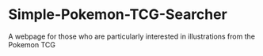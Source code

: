 # Simple-Pokemon-TCG-Searcher
A webpage for those who are particularly interested in illustrations from the Pokemon TCG
